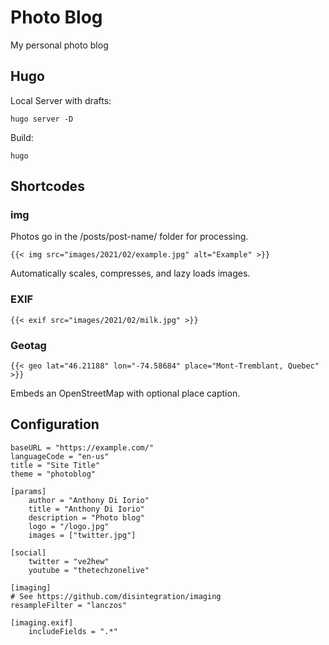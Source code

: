 # Photo Blog

My personal photo blog

## Hugo

Local Server with drafts:

`hugo server -D`

Build:

`hugo`

## Shortcodes

### img
Photos go in the /posts/post-name/ folder for processing. 

`{{< img src="images/2021/02/example.jpg" alt="Example" >}}`

Automatically scales, compresses, and lazy loads images.

### EXIF

`{{< exif src="images/2021/02/milk.jpg" >}}`

### Geotag

`{{< geo lat="46.21188" lon="-74.58684" place="Mont-Tremblant, Quebec" >}}`

Embeds an OpenStreetMap with optional place caption.

## Configuration

```
baseURL = "https://example.com/"
languageCode = "en-us"
title = "Site Title"
theme = "photoblog"

[params]
    author = "Anthony Di Iorio"
    title = "Anthony Di Iorio"
    description = "Photo blog"
    logo = "/logo.jpg"
    images = ["twitter.jpg"]

[social]
    twitter = "ve2hew"
    youtube = "thetechzonelive"

[imaging]
# See https://github.com/disintegration/imaging
resampleFilter = "lanczos"

[imaging.exif]
    includeFields = ".*"
```


